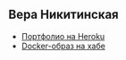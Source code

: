 ## Вера Никитинская
- [Портфолио на Heroku](https://fierce-stream-42464.herokuapp.com/)
- [Docker-образ на хабе](https://hub.docker.com/r/egorvodopyanov/portfolio/)
